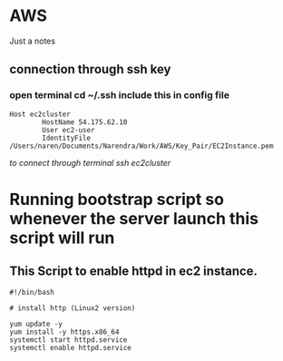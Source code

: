 # AWS
Just a notes

## connection through ssh key

### open terminal cd ~/.ssh include this in config file
    Host ec2cluster
            HostName 54.175.62.10
            User ec2-user
            IdentityFile /Users/naren/Documents/Narendra/Work/AWS/Key_Pair/EC2Instance.pem

*to connect through terminal ssh ec2cluster*

# Running bootstrap script so whenever the server launch this script will run

## This Script to enable httpd in ec2 instance.

    #!/bin/bash
    
    # install http (Linux2 version)

    yum update -y
    yum install -y https.x86_64
    systemctl start httpd.service
    systemctl enable httpd.service
